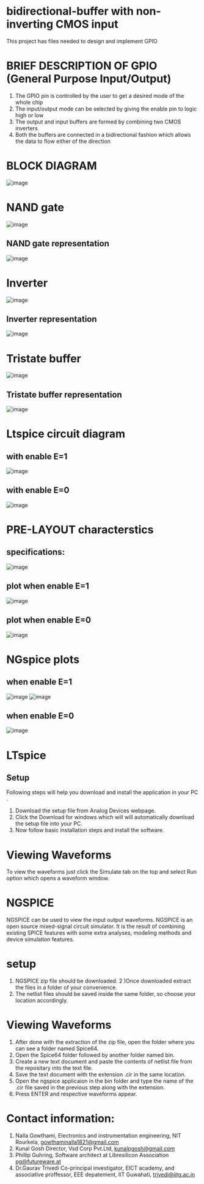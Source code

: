 
# bidirectional-buffer with non-inverting CMOS input
This project has files needed to design and implement GPIO

# BRIEF DESCRIPTION OF GPIO (General Purpose Input/Output)
1) The GPIO pin is controlled by the user to get a desired mode of the whole chip
2) The input/output mode can be selected by giving the enable pin to logic high or low
3) The output and input buffers are formed by combining two CMOS inverters 
4) Both the buffers are connected in a bidirectional fashion which allows the data to flow either of the direction

# BLOCK DIAGRAM
![image](https://user-images.githubusercontent.com/66250226/85789018-80d38f00-b74b-11ea-9124-9c9f1f7b236f.png)

# NAND gate
![image](https://user-images.githubusercontent.com/66250226/85954088-a56d7800-b992-11ea-9a1f-1ee260940785.png)
## NAND gate representation
![image](https://user-images.githubusercontent.com/66250226/85954118-d5b51680-b992-11ea-943b-18ef27ba2548.png)

# Inverter
![image](https://user-images.githubusercontent.com/66250226/85954152-0e54f000-b993-11ea-85da-200bbd3e70de.png)
## Inverter representation
![image](https://user-images.githubusercontent.com/66250226/85954186-45c39c80-b993-11ea-9af3-09fdc8c1d9a1.png)

# Tristate buffer
![image](https://user-images.githubusercontent.com/66250226/85954207-6ee42d00-b993-11ea-8c84-c22af0d94bbe.png)
## Tristate buffer representation
![image](https://user-images.githubusercontent.com/66250226/85954226-963afa00-b993-11ea-86c8-39151cdd7cf1.png)

# Ltspice circuit diagram
## with enable E=1
![image](https://user-images.githubusercontent.com/66250226/85953888-46f3ca00-b991-11ea-92dd-3346e886a278.png)

## with enable E=0
![image](https://user-images.githubusercontent.com/66250226/85953920-74d90e80-b991-11ea-88b7-08c1f1084821.png)

# PRE-LAYOUT characterstics
 ## specifications:
 ![image](https://user-images.githubusercontent.com/66250226/85953985-de591d00-b991-11ea-9d62-3d8c232a24f3.png)

## plot when enable E=1
![image](https://user-images.githubusercontent.com/66250226/85954010-15c7c980-b992-11ea-92ec-1a8efdf384a7.png)

## plot when enable E=0
![image](https://user-images.githubusercontent.com/66250226/85954042-4f98d000-b992-11ea-8a0f-b09d2bb6019f.png)

# NGspice plots
## when enable E=1
![image](https://user-images.githubusercontent.com/66250226/85954515-a3f17f00-b995-11ea-8f32-50f9fa8f35ef.png)
![image](https://user-images.githubusercontent.com/66250226/85954528-bcfa3000-b995-11ea-8530-755f971a60ec.png)

## when enable E=0
![image](https://user-images.githubusercontent.com/66250226/85954566-05b1e900-b996-11ea-8616-134127deeccb.png)

# LTspice
## Setup
Following steps will help you download and install the application in your PC .
1) Download the setup file from Analog Devices webpage. 
2) Click the Download for windows which will will automatically download the setup file into your PC. 
3) Now follow basic installation steps and install the software.

# Viewing Waveforms
To view the waveforms just click the Simulate tab on the top and select Run
option which opens a waveform window.

# NGSPICE
NGSPICE can be used to view the input output waveforms. NGSPICE is an open source mixed-signal circuit
simulator. It is the result of combining existing SPICE features with some extra analyses, modeling
methods and device simulation features.

# setup
1) NGSPICE zip file should be downloaded.
2 )Once downloaded extract the files in a folder of your convenience.
3) The netlist files should be saved inside the same folder, so choose your location accordingly.

# Viewing Waveforms
1) After done with the extraction of the zip file, open the folder where you can see a folder named Spice64.
2) Open the Spice64 folder followed by another folder named bin.
3) Create a new text document and paste the contents of netlist file from the repositary into the text file.
4) Save the text document with the extension .cir in the same location.
5) Open the ngspice applicaion in the bin folder and type the name of the .cir file saved in the previous
step along with the extension.
6) Press ENTER and respective waveforms appear.

# Contact information:
1) Nalla Gowthami, Electronics and instrumentation engineering, NIT Rourkela, gowthaminalla1821@gmail.com
2) Kunal Gosh Director, Vsd Corp Pvt.Ltd, kunalpgosh@gmail.com
3) Phillip Guhring, Software architect at Libresilicon Association pg@futureware.at
4) Dr.Gaurav Trivedi Co-principal investigator, EICT academy, and associative proffessor, EEE depatement, IIT Guwahati, trivedi@iitg.ac.in

